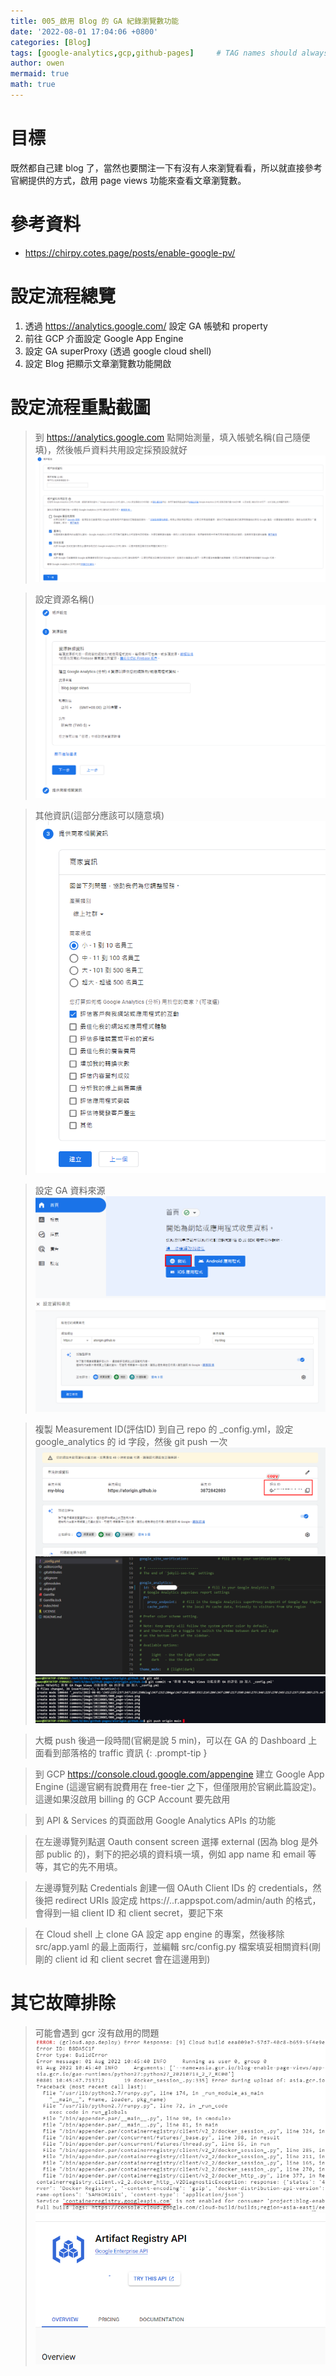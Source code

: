 ```yaml
---
title: 005_啟用 Blog 的 GA 紀錄瀏覽數功能
date: '2022-08-01 17:04:06 +0800'
categories: [Blog]
tags: [google-analytics,gcp,github-pages]     # TAG names should always be lowercase
author: owen
mermaid: true
math: true
---
```


# 目標
既然都自己建 blog 了，當然也要關注一下有沒有人來瀏覽看看，所以就直接參考官網提供的方式，啟用 page views 功能來查看文章瀏覽數。

# 參考資料
- <https://chirpy.cotes.page/posts/enable-google-pv/>

# 設定流程總覽
1. 透過 <https://analytics.google.com/> 設定 GA 帳號和 property
2. 前往 GCP 介面設定 Google App Engine
3. 設定 GA superProxy (透過 google cloud shell)
4. 設定 Blog 把顯示文章瀏覽數功能開啟

# 設定流程重點截圖

> 到 <https://analytics.google.com> 點開始測量，填入帳號名稱(自己隨便填)，然後帳戶資料共用設定採預設就好
![](/commons/image/20220801/000_page-views.png)

> 設定資源名稱()
![](/commons/image/20220801/001_page-views.png)

> 其他資訊(這部分應該可以隨意填)
![](/commons/image/20220801/002_page-views.png)

> 設定 GA 資料來源
![](/commons/image/20220801/003_page-views.png)
![](/commons/image/20220801/004_page-views.png)

> 複製 Measurement ID(評估ID) 到自己 repo 的 _config.yml，設定 google_analytics 的 id 字段，然後 git push 一次
![](/commons/image/20220801/005_page-views.png)
![](/commons/image/20220801/006_page-views.png)
![](/commons/image/20220801/007_page-views.png)

> 大概 push 後過一段時間(官網是說 5 min)，可以在 GA 的 Dashboard 上面看到部落格的 traffic 資訊
{: .prompt-tip }

> 到 GCP <https://console.cloud.google.com/appengine> 建立 Google App Engine (這邊官網有說費用在 free-tier 之下，但僅限用於官網此篇設定)。這邊如果沒啟用 billing 的 GCP Account 要先啟用


> 到 API & Services 的頁面啟用 Google Analytics APIs 的功能


> 在左邊導覽列點選 Oauth consent screen 選擇 external (因為 blog 是外部 public 的)，剩下的把必填的資料填一填，例如 app name 和 email 等等，其它的先不用填。


> 左邊導覽列點 Credentials 創建一個 OAuth Client IDs 的 credentials，然後把 redirect URIs 設定成 https://<project-id>.<region>.r.appspot.com/admin/auth 的格式，會得到一組 client ID 和 client secret，要記下來


> 在 Cloud shell 上 clone GA 設定 app engine 的專案，然後移除 src/app.yaml 的最上面兩行，並編輯 src/config.py 檔案填妥相關資料(剛剛的 client id 和 client secret 會在這邊用到)


# 其它故障排除

> 可能會遇到 gcr 沒有啟用的問題
![](/commons/image/20220801/999_page-views.png)
![](/commons/image/20220801/998_page-views.png)